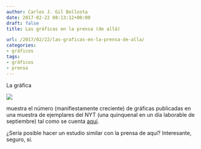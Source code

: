 ```yaml
---
author: Carlos J. Gil Bellosta
date: 2017-02-22 08:13:12+00:00
draft: false
title: Las gráficas en la prensa (de allá)

url: /2017/02/22/las-graficas-en-la-prensa-de-alla/
categories:
- gráficos
tags:
- gráficos
- prensa
---
```


La gráfica

![](/wp-uploads/2017/02/graficos_prensa.png)

muestra el número (manifiestamente creciente) de gráficas publicadas en una muestra de ejemplares del NYT (una quinquenal en un día laborable de septiembre) tal como se cuenta [aquí](https://priceonomics.com/when-did-charts-become-popular/).

¿Sería posible hacer un estudio similar con la prensa de aquí? Interesante, seguro, sí.
